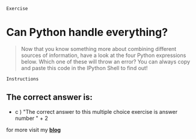 
```
Exercise

```

# Can Python handle everything?

> Now that you know something more about combining different sources of information, have a look at the four Python expressions below. Which one of these will throw an error? You can always copy and paste this code in the IPython Shell to find out!

```
Instructions

```

## The correct answer is:
- c ) "The correct answer to this multiple choice exercise is answer number " + 2

for more visit my **[blog](https://chiarabdi.netlify.com/blog/)**